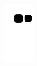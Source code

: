 ![Snake animation](https://github.com/GustavoRibeiroS/GustavoRibeiroS/blob/output/github-contribution-grid-snake.svg)

